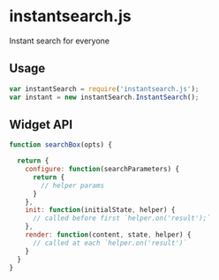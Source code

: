 # instantsearch.js
Instant search for everyone

## Usage

```js
var instantSearch = require('instantsearch.js');
var instant = new instantSearch.InstantSearch();
```

## Widget API

```js
function searchBox(opts) {

  return {
    configure: function(searchParameters) {
      return {
        // helper params
      }
    },
    init: function(initialState, helper) {
      // called before first `helper.on('result');`
    },
    render: function(content, state, helper) {
      // called at each `helper.on('result')`
    }
  }
}
```

